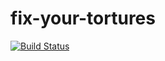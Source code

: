 # fix-your-tortures

[![Build Status](https://app.travis-ci.com/leobastiani/fix-your-tortures.svg?branch=main)](https://app.travis-ci.com/github/leobastiani/fix-your-tortures)
